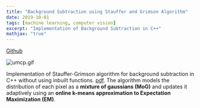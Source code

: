 ```yaml
---
title: "Background Subtraction using Stauffer and Grimson Algorithm"
date: 2019-10-01
tags: [machine learning, computer vision]
excerpt: "Implementation of Background Subtraction in C++"
mathjax: "true"
---
```

[Github](https://github.com/ijssaggu/Background-Subtraction-GMM) 

<img src="{{ site.url }}{{ site.baseurl }}/images/umcp.gif" alt="umcp.gif">

Implementation of Stauffer-Grimson algorithm for background subtraction in C++ without using inbuilt functions. [pdf](http://www.ai.mit.edu/projects/vsam/Publications/stauffer_cvpr98_track.pdf). The algorithm models the distribution of each pixel as a **mixture of gaussians (MoG)** and updates it adaptively using an **online k-means approximation to Expectation Maximization (EM)**.

